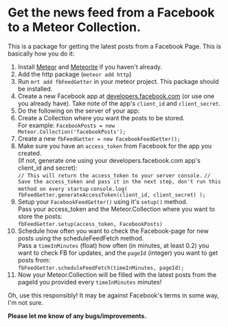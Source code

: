 # Get the news feed from a Facebook to a Meteor Collection.

This is a package for getting the latest posts from a Facebook Page. This is basically how you do it:

1. Install [Meteor](http://www.meteor.com) and [Meteorite](https://github.com/oortcloud/meteorite/) if you haven't already.
1. Add the http package (`meteor add http`)
1. Run `mrt add fbFeedGetter` in your meteor project. This package should be installed.
1. Create a new Facebook app at [developers.facebook.com](http://developers.facebook.com) (or use one you already have). Take note of the app's `client_id` and `client_secret`.
1. Do the following on the server of your app:
  1. Create a Collection where you want the posts to be stored.  
  For example: `FacebookPosts = new Meteor.Collection('facebookPosts');`
  1. Create a new `fbFeedGetter = new FacebookFeedGetter();`
  1. Make sure you have an `access_token` from Facebook for the app you created.  
  (If not, generate one using your developers.facebook.com app's client_id and secret):  
  `// This will return the access_token to your server console.`
  `// Save the access_token and pass it in the next step, don't run this method on every startup`
  `console.log( fbFeedGetter.generateAccessToken(client_id, client_secret) );`
  1. Setup your `FacebookFeedGetter()` using it's `setup()` method.  
  Pass your access_token and the Meteor.Collection where you want to store the posts:  
  `fbFeedGetter.setup(access_token, FacebookPosts)`
  1. Schedule how often you want to check the Facebook-page for new posts using the scheduleFeedFetch method.  
  Pass a `timeInMinutes` (float) how often (in minutes, at least 0.2) you want to check FB for updates, and the `pageId` (integer) you want to get posts from:  
  `fbFeedGetter.scheduleFeedFetch(timeInMinutes, pageId);`
  1. Now your Meteor.Collection will be filled with the latest posts from the pageId you provided every `timeInMinutes` minutes!

Oh, use this responsibly! It may be against Facebook's terms in some way, I'm not sure.

**Please let me know of any bugs/improvements.**
